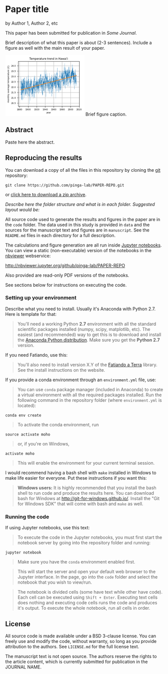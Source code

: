 # Paper title

by
Author 1,
Author 2,
etc

This paper has been submitted for publication in *Some Journal*.

Brief description of what this paper is about (2-3 sentences). Include a figure
as well with the main result of your paper.

![](manuscript/figures/hawaii-trend.png)
Brief figure caption.


## Abstract

Paste here the abstract.


## Reproducing the results

You can download a copy of all the files in this repository by cloning the
[git](https://git-scm.com/) repository:

    git clone https://github.com/pinga-lab/PAPER-REPO.git

or [click here to download a zip archive](https://github.com/pinga-lab/PAPER-REPO/archive/master.zip).

*Describe here the folder structure and what is in each folder. Suggested
layout would be:*

All source code used to generate the results and figures in the paper are in
the `code` folder.
The data used in this study is provided in `data` and the sources for the
manuscript text and figures are in `manuscript`.
See the `README.md` files in each directory for a full description.

The calculations and figure generation are all run inside
[Jupyter notebooks](http://jupyter.org/).
You can view a static (non-executable) version of the notebooks in the
[nbviewer]() webservice:

http://nbviewer.jupyter.org/github/pinga-lab/PAPER-REPO

Also provided are read-only PDF versions of the notebooks.

See sections below for instructions on executing the code.


### Setting up your environment

Describe what you need to install. Usually it's Anaconda with Python 2.7. Here
is template for that:

> You'll need a working Python **2.7** environment with all the standard
> scientific packages installed (numpy, scipy, matplotlib, etc).  The easiest
> (and recommended) way to get this is to download and install the
> [Anaconda Python distribution](http://continuum.io/downloads#all).
> Make sure you get the **Python 2.7** version.

If you need Fatiando, use this:

> You'll also need to install version X.Y of the
> [Fatiando a Terra](http://www.fatiando.org/) library.
> See the install instructions on the website.

If you provide a conda environment through an `environment.yml` file, use:

> You can use `conda` package manager (included in Anaconda) to create a
> virtual environment with all the required packages installed.
> Run the following command in the repository folder (where `environment.yml`
> is located):

    conda env create

> To activate the conda environment, run

    source activate moho

> or, if you're on Windows,

    activate moho

> This will enable the environment for your current terminal session.

I would recommend having a bash shell with `make` installed in Windows to make
life easier for everyone. Put these instructions if you want this:

> **Windows users:** It is highly recommended that you install the bash shell
> to run code and produce the results here.
> You can download bash for Windows at http://git-for-windows.github.io/.
> Install the "Git for Windows SDK" that will come with bash and `make` as
> well.


### Running the code

If using Jupyter notebooks, use this text:

> To execute the code in the Jupyter notebooks, you must first start the
> notebook server by going into the repository folder and running:

    jupyter notebook

> Make sure you have the `conda` environment enabled first.

> This will start the server and open your default web browser to the Jupyter
> interface. In the page, go into the `code` folder and select the
> notebook that you wish to view/run.

> The notebook is divided cells (some have text while other have code).
> Each cell can be executed using `Shift + Enter`.
> Executing text cells does nothing and executing code cells runs the code
> and produces it's output.
> To execute the whole notebook, run all cells in order.


## License

All source code is made available under a BSD 3-clause license.  You can freely
use and modify the code, without warranty, so long as you provide attribution
to the authors.  See `LICENSE.md` for the full license text.

The manuscript text is not open source. The authors reserve the rights to the
article content, which is currently submitted for publication in the
JOURNAL NAME.
